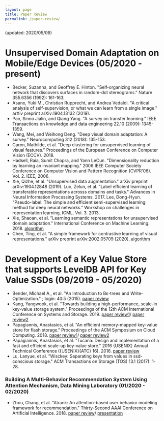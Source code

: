 ```yaml
---
layout: page
title: Paper Review
permalink: /paper-review/
---
```

(updated: 2020/05/09)

# Unsupervised Domain Adaptation on Mobile/Edge Devices (05/2020 - present)  
- Becker, Suzanna, and Geoffrey E. Hinton. "Self-organizing neural network that discovers surfaces in random-dot stereograms." Nature 355.6356 (1992): 161-163.
- Asano, Yuki M., Christian Rupprecht, and Andrea Vedaldi. "A critical analysis of self-supervision, or what we can learn from a single image." arXiv preprint arXiv:1904.13132 (2019).
- Pan, Sinno Jialin, and Qiang Yang. "A survey on transfer learning." IEEE Transactions on knowledge and data engineering 22.10 (2009): 1345-1359.
- Wang, Mei, and Weihong Deng. "Deep visual domain adaptation: A survey." Neurocomputing 312 (2018): 135-153.
- Caron, Mathilde, et al. "Deep clustering for unsupervised learning of visual features." Proceedings of the European Conference on Computer Vision (ECCV). 2018.
- Hadsell, Raia, Sumit Chopra, and Yann LeCun. "Dimensionality reduction by learning an invariant mapping." 2006 IEEE Computer Society Conference on Computer Vision and Pattern Recognition (CVPR'06). Vol. 2. IEEE, 2006.
- Xie, Qizhe, et al. "Unsupervised data augmentation." arXiv preprint arXiv:1904.12848 (2019).
Luo, Zelun, et al. "Label efficient learning of transferable representations acrosss domains and tasks." Advances in Neural Information Processing Systems. 2017.
Lee, Dong-Hyun. "Pseudo-label: The simple and efficient semi-supervised learning method for deep neural networks." Workshop on challenges in representation learning, ICML. Vol. 3. 2013.
- Xie, Shaoan, et al. "Learning semantic representations for unsupervised domain adaptation." International Conference on Machine Learning. 2018. [algorithm](/doc/DA/MSTN.pdf)
- Chen, Ting, et al. "A simple framework for contrastive learning of visual representations." arXiv preprint arXiv:2002.05709 (2020). [algorithm](/doc/DA/SimCLR.pdf)


# Development of a Key Value Store that supports LevelDB API for Key Value SSDs (09/2019 - 05/2020)
- Bender, Michael A., et al. "An Introduction to Bε-trees and Write-Optimization." ; login: 40.5 (2015). [paper review](/doc/KVSSD/b.pdf)
- Kang, Yangwook, et al. "Towards building a high-performance, scale-in key-value storage system." Proceedings of the 12th ACM International Conference on Systems and Storage. 2019. [paper review1](/doc/KVSSD/KVSSD.pdf)/ [paper review2](/doc/KVSSD/SSD.pdf)
- Papagiannis, Anastasios, et al. "An efficient memory-mapped key-value store for flash storage." Proceedings of the ACM Symposium on Cloud Computing. 2018. [paper review1](/doc/KVSSD/Kreon.pdf)/ [paper review2](/doc/KVSSD/COW.pdf)
- Papagiannis, Anastasios, et al. "Tucana: Design and implementation of a fast and efficient scale-up key-value store." 2016 {USENIX} Annual Technical Conference ({USENIX}{ATC} 16). 2016. [paper review](/doc/KVSSD/Tucana.pdf)
- Lu, Lanyue, et al. "Wisckey: Separating keys from values in ssd-conscious storage." ACM Transactions on Storage (TOS) 13.1 (2017): 1-28.

### Building A Multi-Behavior Recommendation System Using Attention Mechanism, Data Mining Laboratory (01/2020 - 02/2020)
- Zhou, Chang, et al. "Atrank: An attention-based user behavior modeling framework for recommendation." Thirty-Second AAAI Conference on Artificial Intelligence. 2018. [paper review](/doc/ATRank/paper_review.pdf)/ [presentation](ATRank/presentation.pdf)



